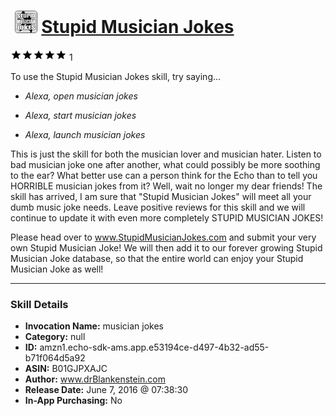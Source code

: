# &nbsp;<img src="skill_icon" alt="Stupid Musician Jokes icon" width="36"> [Stupid Musician Jokes](http://alexa.amazon.com/#skills/amzn1.echo-sdk-ams.app.e53194ce-d497-4b32-ad55-b71f064d5a92)
![5 stars](../../images/ic_star_black_18dp_1x.png)![5 stars](../../images/ic_star_black_18dp_1x.png)![5 stars](../../images/ic_star_black_18dp_1x.png)![5 stars](../../images/ic_star_black_18dp_1x.png)![5 stars](../../images/ic_star_black_18dp_1x.png) 1

To use the Stupid Musician Jokes skill, try saying...

* *Alexa, open musician jokes*

* *Alexa, start musician jokes*

* *Alexa, launch musician jokes*

This is just the skill for both the musician lover and musician hater.  Listen to bad musician joke one after another, what could possibly be more soothing to the ear?  What better use can a person think for the Echo than to tell you HORRIBLE musician jokes from it?  Well, wait no longer my dear friends!  The skill has arrived, I am sure that "Stupid Musician Jokes" will meet all your dumb music joke needs.  Leave positive reviews for this skill and we will continue to update it with even more completely STUPID MUSICIAN JOKES!

Please head over to www.StupidMusicianJokes.com and submit your very own Stupid Musician Joke!  We will then add it to our forever growing Stupid Musician Joke database, so that the entire world can enjoy your Stupid Musician Joke as well!

***

### Skill Details

* **Invocation Name:** musician jokes
* **Category:** null
* **ID:** amzn1.echo-sdk-ams.app.e53194ce-d497-4b32-ad55-b71f064d5a92
* **ASIN:** B01GJPXAJC
* **Author:** www.drBlankenstein.com
* **Release Date:** June 7, 2016 @ 07:38:30
* **In-App Purchasing:** No
